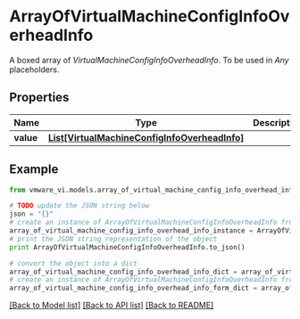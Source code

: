 # ArrayOfVirtualMachineConfigInfoOverheadInfo

A boxed array of *VirtualMachineConfigInfoOverheadInfo*. To be used in *Any* placeholders. 

## Properties
Name | Type | Description | Notes
------------ | ------------- | ------------- | -------------
**value** | [**List[VirtualMachineConfigInfoOverheadInfo]**](VirtualMachineConfigInfoOverheadInfo.md) |  | 

## Example

```python
from vmware_vi.models.array_of_virtual_machine_config_info_overhead_info import ArrayOfVirtualMachineConfigInfoOverheadInfo

# TODO update the JSON string below
json = "{}"
# create an instance of ArrayOfVirtualMachineConfigInfoOverheadInfo from a JSON string
array_of_virtual_machine_config_info_overhead_info_instance = ArrayOfVirtualMachineConfigInfoOverheadInfo.from_json(json)
# print the JSON string representation of the object
print ArrayOfVirtualMachineConfigInfoOverheadInfo.to_json()

# convert the object into a dict
array_of_virtual_machine_config_info_overhead_info_dict = array_of_virtual_machine_config_info_overhead_info_instance.to_dict()
# create an instance of ArrayOfVirtualMachineConfigInfoOverheadInfo from a dict
array_of_virtual_machine_config_info_overhead_info_form_dict = array_of_virtual_machine_config_info_overhead_info.from_dict(array_of_virtual_machine_config_info_overhead_info_dict)
```
[[Back to Model list]](../README.md#documentation-for-models) [[Back to API list]](../README.md#documentation-for-api-endpoints) [[Back to README]](../README.md)


